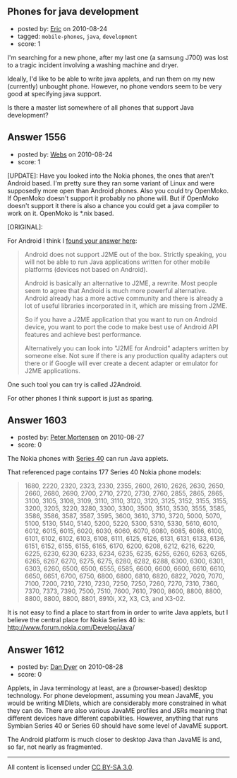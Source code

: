 ## Phones for java development

- posted by: [Eric](https://stackexchange.com/users/-1/990-eric) on 2010-08-24
- tagged: `mobile-phones`, `java`, `development`
- score: 1

<p>I'm searching for a new phone, after my last one (a samsung J700) was lost to a tragic incident involving a washing machine and dryer.</p>

<p>Ideally, I'd like to be able to write java applets, and run them on my new (currently) unbought phone. However, no phone vendors seem to be very good at specifying java support.</p>

<p>Is there a master list somewhere of all phones that support Java development?</p>



## Answer 1556

- posted by: [Webs](https://stackexchange.com/users/-1/904-webs) on 2010-08-24
- score: 1

<p>[UPDATE]:
Have you looked into the Nokia phones, the ones that aren't Android based. I'm pretty sure they ran some variant of Linux and were supposedly more open than Android phones. Also you could try OpenMoko. If OpenMoko doesn't support it probably no phone will. But if OpenMoko doesn't support it there is also a chance you could get a java compiler to work on it. OpenMoko is *.nix based.</p>

<p>[ORIGINAL]:</p>

<p>For Android I think I <a href="http://javathings.blogspot.com/2009/03/java-applications-j2me-on-android.html" rel="nofollow">found your answer here</a>:</p>

<blockquote>
  <p>Android does not support J2ME out of
  the box. Strictly speaking, you will
  not be able to run Java applications
  written for other mobile platforms
  (devices not based on Android).</p>
  
  <p>Android is basically an alternative to
  J2ME, a rewrite. Most people seem to
  agree that Android is much more
  powerful alternative. Android already
  has a more active community and there
  is already a lot of useful libraries
  incorporated in it, which are missing
  from J2ME.</p>
  
  <p>So if you have a J2ME application that
  you want to run on Android device, you
  want to port the code to make best use
  of Android API features and achieve
  best performance.</p>
  
  <p>Alternatively you can look into "J2ME
  for Android" adapters written by
  someone else. Not sure if there is any
  production quality adapters out there
  or if Google will ever create a decent
  adapter or emulator for J2ME
  applications.</p>
</blockquote>

<p>One such tool you can try is called J2Android.</p>

<p>For other phones I think support is just as sparing.</p>



## Answer 1603

- posted by: [Peter Mortensen](https://stackexchange.com/users/-1/118-peter-mortensen) on 2010-08-27
- score: 0

<p>The Nokia phones with <a href="http://en.wikipedia.org/wiki/Series_40" rel="nofollow">Series 40</a> can run Java applets.</p>

<p>That referenced page contains 177 Series 40 Nokia phone models: </p>

<blockquote>
  <p>1680, 2220, 2320, 2323, 2330, 2355, 2600, 2610, 2626, 2630, 2650, 2660, 2680, 2690, 2700, 2710, 2720, 2730, 2760, 2855, 2865, 2865, 3100, 3105, 3108, 3109, 3110, 3110, 3120, 3120, 3125, 3152, 3155, 3155, 3200, 3205, 3220, 3280, 3300, 3300, 3500, 3510, 3530, 3555, 3585, 3586, 3586, 3587, 3587, 3595, 3600, 3610, 3710, 3720, 5000, 5070, 5100, 5130, 5140, 5140, 5200, 5220, 5300, 5310, 5330, 5610, 6010, 6012, 6015, 6015, 6020, 6030, 6060, 6070, 6080, 6085, 6086, 6100, 6101, 6102, 6102, 6103, 6108, 6111, 6125, 6126, 6131, 6131, 6133, 6136, 6151, 6152, 6155, 6155, 6165, 6170, 6200, 6208, 6212, 6216, 6220, 6225, 6230, 6230, 6233, 6234, 6235, 6235, 6255, 6260, 6263, 6265, 6265, 6267, 6270, 6275, 6275, 6280, 6282, 6288, 6300, 6300, 6301, 6303, 6260, 6500, 6500, 6555, 6585, 6600, 6600, 6600, 6610, 6610, 6650, 6651, 6700, 6750, 6800, 6800, 6810, 6820, 6822, 7020, 7070, 7100, 7200, 7210, 7210, 7230, 7250, 7250, 7260, 7270, 7310, 7360, 7370, 7373, 7390, 7500, 7510, 7600, 7610, 7900, 8600, 8800, 8800, 8800, 8800, 8800, 8801, 8910i, X2, X3, C3, and X3-02.</p>
</blockquote>

<p>It is not easy to find a place to start from in order to write Java applets, but I believe the central place for Nokia Series 40 is: <a href="http://www.forum.nokia.com/Develop/Java/" rel="nofollow">http://www.forum.nokia.com/Develop/Java</a>/</p>



## Answer 1612

- posted by: [Dan Dyer](https://stackexchange.com/users/-1/916-dan-dyer) on 2010-08-28
- score: 0

<p>Applets, in Java terminology at least, are a (browser-based) desktop technology.  For phone development, assuming you mean JavaME, you would be writing MIDlets, which are considerably more constrained in what they can do.  There are also various JavaME profiles and JSRs meaning that different devices have different capabilities.  However, anything that runs Symbian Series 40 or Series 60 should have some level of JavaME support.</p>

<p>The Android platform is much closer to desktop Java than JavaME is and, so far, not nearly as fragmented.</p>




---

All content is licensed under [CC BY-SA 3.0](https://creativecommons.org/licenses/by-sa/3.0/).
